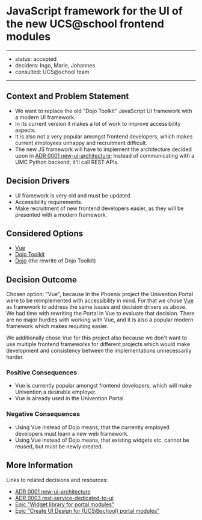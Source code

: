 
# JavaScript framework for the UI of the new UCS@school frontend modules

---

- status: accepted
- deciders: Ingo, Marie, Johannes
- consulted: UCS@school team

---

## Context and Problem Statement

- We want to replace the old "Dojo Toolkit" JavaScript UI framework with a modern UI framework.
- In its current version it makes a lot of work to improve accessibility aspects.
- It is also not a very popular amongst frontend developers, which makes current employees unhappy and recruitment difficult.
- The new JS framework will have to implement the architecture decided upon in [ADR 0001 new-ui-architecture](0001-new-ui-architecture.md):
  Instead of communicating with a UMC Python backend, it'll call REST APIs.

## Decision Drivers

- UI framework is very old and must be updated.
- Accessibility requirements.
- Make recruitment of new frontend developers easier, as they will be presented with a modern framework.

## Considered Options

- [Vue](https://vuejs.org/)
- [Dojo Toolkit](https://dojotoolkit.org/)
- [Dojo](https://dojo.io/home) (the rewrite of Dojo Toolkit)

## Decision Outcome

Chosen option: "Vue", because
In the Phoenix project the Univention Portal were to be reimplemented with accessibility in mind.
For that we chose [Vue](https://vuejs.org/) as framework to address the same issues and decision drivers as above.
We had time with rewriting the Portal in Vue to evaluate that decision. There are no major hurdles with working with
Vue, and it is also a popular modern framework which makes requiting easier.

We additionally chose Vue for this project also because we don't want to use multiple frontend frameworks for different
projects which would make development and consistency between the implementations unnecessarily harder.

### Positive Consequences

- Vue is currently popular amongst frontend developers, which will make Univention a desirable employer.
- Vue is already used in the Univention Portal.

### Negative Consequences

- Using Vue instead of Dojo means, that the currently employed developers must learn a new web framework.
- Using Vue instead of Dojo means, that existing widgets etc. cannot be reused, but must be newly created.

## More Information

Links to related decisions and resources:

- [ADR 0001 new-ui-architecture](0001-new-ui-architecture.md)
- [ADR 0003 rest-service-dedicated-to-ui](0003-rest-service-dedicated-to-ui.md)
- [Epic "Widget library for portal modules"](https://git.knut.univention.de/groups/univention/-/epics/262)
- [Epic "Create UI Design for (UCS@school) portal modules"](https://git.knut.univention.de/groups/univention/-/epics/261)
